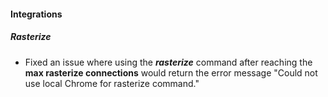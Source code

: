 
#### Integrations

##### Rasterize

- Fixed an issue where using the ***rasterize*** command after reaching the **max rasterize connections** would return the error message "Could not use local Chrome for rasterize command."

